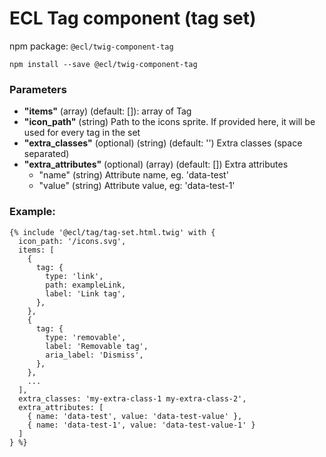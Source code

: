 # ECL Tag component (tag set)

npm package: `@ecl/twig-component-tag`

```shell
npm install --save @ecl/twig-component-tag
```

### Parameters

- **"items"** (array) (default: []): array of Tag
- **"icon_path"** (string) Path to the icons sprite. If provided here, it will be used for every tag in the set
- **"extra_classes"** (optional) (string) (default: '') Extra classes (space separated)
- **"extra_attributes"** (optional) (array) (default: []) Extra attributes
  - "name" (string) Attribute name, eg. 'data-test'
  - "value" (string) Attribute value, eg: 'data-test-1'

### Example:

<!-- prettier-ignore -->
```twig
{% include '@ecl/tag/tag-set.html.twig' with { 
  icon_path: '/icons.svg',
  items: [
    {
      tag: {
        type: 'link',
        path: exampleLink,
        label: 'Link tag',
      },
    },
    {
      tag: {
        type: 'removable',
        label: 'Removable tag',
        aria_label: 'Dismiss',
      },
    },
    ...
  ],
  extra_classes: 'my-extra-class-1 my-extra-class-2', 
  extra_attributes: [ 
    { name: 'data-test', value: 'data-test-value' }, 
    { name: 'data-test-1', value: 'data-test-value-1' } 
  ] 
} %}
```

